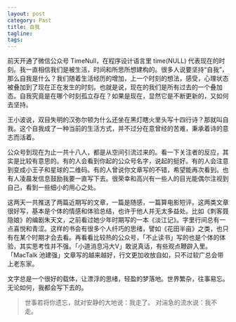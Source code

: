 ```yaml
---
layout: post
category: Past
title: 自我
tagline:
tags: 
---
```


前天开通了微信公众号 TimeNull，在程序设计语言里 time(NULL) 代表现在的时刻。我一直相信我们是被生活，时间和所思所想建构的。很多人说要坚持“自我”，那么自我是什么？我们随着生活经历的增加，上一个时刻的想法，感受，心理状态被叠加到了现在正在发生的时刻。也就是说，现在的我们是所有过去的一个叠加态。自我究竟是在哪个时刻孤立存在？如果是现在，显然它是不断更新的，又如何去坚持。

王小波说，双目失明的汉弥尔顿为什么还坐在黑灯瞎火里头写十四行诗？那就叫自我。这个自我成了一种当前的生活方式，并不过分在意曾经的苦难，秉承着诗的意志而活着。

公众号到现在为止一共十八人，都是从空间引流过来的。看一下关注者的反应，其实是比较有意思的。有的人会看到你起的公众号名字，说起的挺好。有的人会注意到变成小王子和星球的二维码。有的人曾说你文章写的不错，希望能再次看到。也有人凌晨发信息鼓励我要一直写下去。很荣幸和高兴有一些人的目光能偶尔注视到自己，看到一些细小的用心之处。

这两天一共推送了两篇近期写的文章，一篇是随感，一篇算电影短评。这两类文章很好写，基本是个体的情感和体验总结，也许于他人并无太多益处。比如《刺客聂隐娘》的编剧朱天文，之前看过她少年时期写的一本《淡江记》。字里行间总有一点喜悦和青涩。这样的书会有很多个人纤巧的思绪，譬如《花田半亩》之类，也只有在某个时期才会去看。再看看比较热的公众号，「不止读书」写的也是个体的体验，其实思考性并不强。「小道消息冯大V」敢说真话，有些观点鞭辟入里。「MacTalk 池建强」文章写的越来越好，行文更加收放自如，只不过软广总会带上老东家。

文字总是一个很好的载体，让漂浮的思绪，轻盈的梦落地。世界繁杂，往事易忘。无论如何，我都会写下去的。

> 世事若将你遗忘，就对安静的大地说：我走了。
  对湍急的流水说：我不走。
